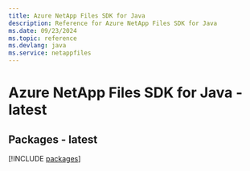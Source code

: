 ```yaml
---
title: Azure NetApp Files SDK for Java
description: Reference for Azure NetApp Files SDK for Java
ms.date: 09/23/2024
ms.topic: reference
ms.devlang: java
ms.service: netappfiles
---
```

# Azure NetApp Files SDK for Java - latest
## Packages - latest
[!INCLUDE [packages](netapp-files-index.md)]